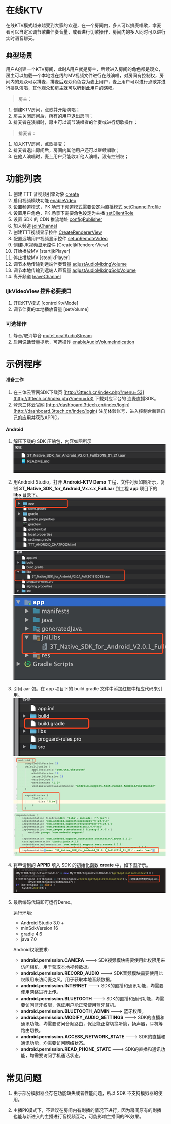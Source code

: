 # 在线KTV
在线KTV模式越来越受到大家的欢迎，在一个房间内，多人可以排麦唱歌，拿麦者可以自定义调节歌曲伴奏音量，或者进行切歌操作，房间内的多人同时可以进行实时语音聊天。

## 典型场景
用户A创建一个KTV房间，此时A用户就是房主，后续进入房间的角色都是观众，房主可以加载一个本地或在线的MV视频文件进行在线演唱，对房间有控制权，房间内的观众可以排麦，排麦后观众角色变为麦上用户，麦上用户可以进行点歌并进行排队演唱，其他观众和房主就可以听到此用户的演唱。

> 房主：
1. 创建KTV房间，点歌并开始演唱；
2. 房主关闭房间后，所有的用户退出房间；
3. 排麦者在演唱时，房主可以调节演唱者的伴奏或进行切歌操作；

> 排麦者：
1. 加入KTV房间，点歌排麦；
2. 排麦者退出房间后，房间内其他用户还可以继续唱歌；
3. 在他人演唱时，麦上用户只能收听他人演唱，没有控制权；

# 功能列表

1. 创建 TTT 音视频引擎对象 [create](http://www.3ttech.cn/index.php?menu=72&type=Android#create)
2. 启用视频模块功能 [enableVideo](http://www.3ttech.cn/index.php?menu=72&type=Android#enableVideo)
3. 设置频道模式，PK 场景下频道模式需要设定为直播模式 [setChannelProfile](http://www.3ttech.cn/index.php?menu=72&type=Android#setChannelProfile)
4. 设置用户角色，PK 场景下需要角色设定为主播 [setClientRole](http://www.3ttech.cn/index.php?menu=72&type=Android#setClientRole) 
5. 设置 SDK 的 CDN 推流地址 [configPublisher](http://www.3ttech.cn/index.php?menu=72&type=Android#configPublisher) 
6. 加入频道 [joinChannel](http://www.3ttech.cn/index.php?menu=72&type=Android#joinChannel)
7. 创建TTT视频显示控件 [CreateRendererView](http://www.3ttech.cn/index.php?menu=72&type=Android#CreateRendererView)
8. 配置远端用户视频显示控件 [setupRemoteVideo](http://www.3ttech.cn/index.php?menu=72&type=Android#setupRemoteVideo) 
9. 创建IJK视频显示控件 [CreateIjkRendererView]
10. 开始播放MV [startIjkPlayer]
11. 停止播放MV [stopIjkPlayer]
12. 调节本地传输到远端伴奏音量 [adjustAudioMixingVolume](http://www.3ttech.cn/index.php?menu=72&type=Android#adjustAudioMixingVolume)
13. 调节本地传输到远端人声音量 [adjustAudioMixingSoloVolume](http://www.3ttech.cn/index.php?menu=72&type=Android#adjustAudioMixingSoloVolume)
14. 离开频道 [leaveChannel](http://www.3ttech.cn/index.php?menu=72&type=Android#leaveChannel)

### IjkVideoView 控件必要接口
1. 开启KTV模式 [controlKtvMode]
2. 调节伴奏的本地播放音量 [setVolume]

### 可选操作
1. 静音/取消静音 [muteLocalAudioStream](http://www.3ttech.cn/index.php?menu=72&type=Android#muteLocalAudioStream)
2. 启用说话音量提示，可选操作 [enableAudioVolumeIndication](http://www.3ttech.cn/index.php?menu=72&type=Android#enableAudioVolumeIndication)



# 示例程序

#### 准备工作
1. 在三体云官网SDK下载页 [http://3ttech.cn/index.php?menu=53](http://3ttech.cn/index.php?menu=53) 下载对应平台的 连麦直播SDK。
2. 登录三体云官网 [http://dashboard.3ttech.cn/index/login](http://dashboard.3ttech.cn/index/login) 注册体验账号，进入控制台新建自己的应用并获取APPID。

#### Android

1. 解压下载的 SDK 压缩包，内容如图所示
![](Android_1.png)
2. 用Android Studio，打开 **Android-KTV Demo** 工程，文件列表如图所示，复制 **3T\_Native\_SDK\_for\_Android\_Vx.x.x\_Full.aar** 到工程 **app** 项目下的 **libs** 目录下。
![](Android_2.jpg) 
![](Android_3.jpg) 
![](Android_4.jpg) 
3. 引用 aar 包。在 app 项目下的 build.gradle 文件中添加红框中相应代码来引用。
![](Android_5.jpg) 
![](Android_6.jpg) 
![](Android_7.jpg) 

4. 将申请到的 **APPID** 填入 SDK 的初始化函数 **create** 中，如下图所示。
![](Android_8.jpg)
5. 最后编码代码即可运行Demo。

	运行环境:
    * Android Studio 3.0 +
    * minSdkVersion 16
    * gradle 4.6
    * java 7.0

	Android权限要求:
	
	  * **android.permission.CAMERA** ---> SDK视频模块需要使用此权限用来访问相机，用于获取本地视频数据。
     * **android.permission.RECORD_AUDIO** ---> SDK音频模块需要使用此权限用来访问麦克风，用于获取本地音频数据。
     * **android.permission.INTERNET** ---> SDK的直播和通讯功能，均需要使用网络进行上传。
     * **android.permission.BLUETOOTH** ---> SDK的直播和通讯功能，均需要访问蓝牙权限，保证用户能正常使用蓝牙耳机。
     * **android.permission.BLUETOOTH_ADMIN** ---> 蓝牙权限。
     * **android.permission.MODIFY\_AUDIO\_SETTINGS** ---> SDK的直播和通讯功能，均需要访问音频路由，保证能正常切换听筒，扬声器，耳机等路由切换。
     * **android.permission.ACCESS\_NETWORK\_STATE** ---> SDK的直播和通讯功能，均需要访问网络状态。
     * **android.permission.READ\_PHONE\_STATE** ---> SDK的直播和通讯功能，均需要访问手机通话状态。

# 常见问题
1. 由于部分模拟器会存在功能缺失或者性能问题，所以 SDK 不支持模拟器的使用。

2. 主播PK模式下，不建议在房间内有副播的情况下进行，因为房间原有的副播也能与新进入的主播进行音视频互动，可能影响主播间的PK效果。